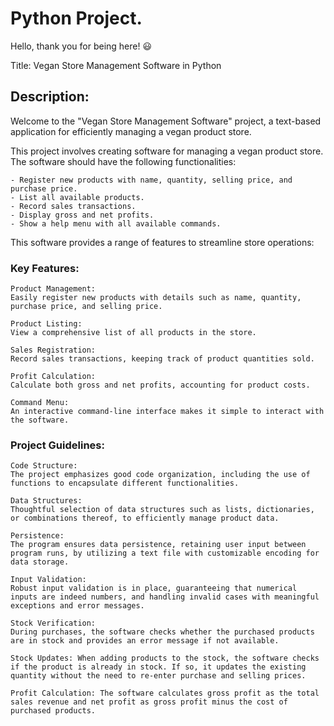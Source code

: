 
# Python Project.

Hello, thank you for being here! 😃

Title: Vegan Store Management Software in Python

## Description:

Welcome to the "Vegan Store Management Software" project, a text-based application for efficiently managing a vegan product store. 

This project involves creating software for managing a vegan product store. The software should have the following functionalities:

    - Register new products with name, quantity, selling price, and purchase price.
    - List all available products.
    - Record sales transactions.
    - Display gross and net profits.
    - Show a help menu with all available commands.

This software provides a range of features to streamline store operations:

### Key Features:

    Product Management: 
    Easily register new products with details such as name, quantity, purchase price, and selling price.

    Product Listing: 
    View a comprehensive list of all products in the store.

    Sales Registration: 
    Record sales transactions, keeping track of product quantities sold.

    Profit Calculation: 
    Calculate both gross and net profits, accounting for product costs.

    Command Menu: 
    An interactive command-line interface makes it simple to interact with the software.

### Project Guidelines:

    Code Structure: 
    The project emphasizes good code organization, including the use of functions to encapsulate different functionalities.

    Data Structures: 
    Thoughtful selection of data structures such as lists, dictionaries, or combinations thereof, to efficiently manage product data.

    Persistence: 
    The program ensures data persistence, retaining user input between program runs, by utilizing a text file with customizable encoding for data storage.

    Input Validation: 
    Robust input validation is in place, guaranteeing that numerical inputs are indeed numbers, and handling invalid cases with meaningful exceptions and error messages.

    Stock Verification: 
    During purchases, the software checks whether the purchased products are in stock and provides an error message if not available.

    Stock Updates: When adding products to the stock, the software checks if the product is already in stock. If so, it updates the existing quantity without the need to re-enter purchase and selling prices.

    Profit Calculation: The software calculates gross profit as the total sales revenue and net profit as gross profit minus the cost of purchased products.

